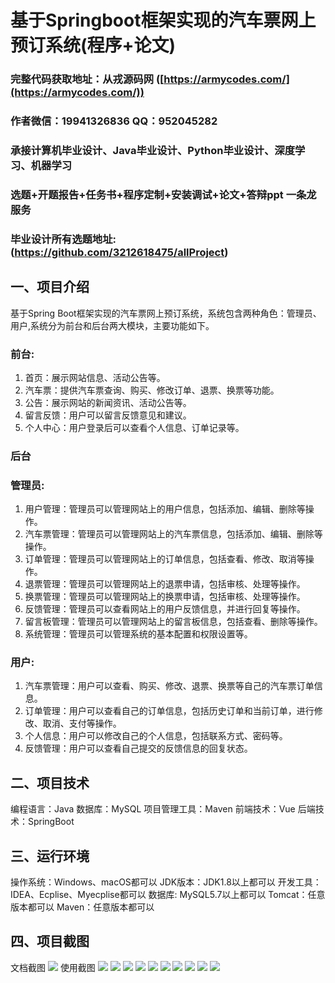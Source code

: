 基于Springboot框架实现的汽车票网上预订系统(程序+论文)
=
###  完整代码获取地址：从戎源码网 ([https://armycodes.com/](https://armycodes.com/))
###  作者微信：19941326836  QQ：952045282 
###  承接计算机毕业设计、Java毕业设计、Python毕业设计、深度学习、机器学习
###  选题+开题报告+任务书+程序定制+安装调试+论文+答辩ppt 一条龙服务
###  毕业设计所有选题地址:(https://github.com/3212618475/allProject)

一、项目介绍
---
基于Spring Boot框架实现的汽车票网上预订系统，系统包含两种角色：管理员、用户,系统分为前台和后台两大模块，主要功能如下。
### 前台:
1. 首页：展示网站信息、活动公告等。
2. 汽车票：提供汽车票查询、购买、修改订单、退票、换票等功能。
3. 公告：展示网站的新闻资讯、活动公告等。
4. 留言反馈：用户可以留言反馈意见和建议。
5. 个人中心：用户登录后可以查看个人信息、订单记录等。

 
### 后台
### 管理员:
1. 用户管理：管理员可以管理网站上的用户信息，包括添加、编辑、删除等操作。
2. 汽车票管理：管理员可以管理网站上的汽车票信息，包括添加、编辑、删除等操作。
3. 订单管理：管理员可以管理网站上的订单信息，包括查看、修改、取消等操作。
4. 退票管理：管理员可以管理网站上的退票申请，包括审核、处理等操作。
5. 换票管理：管理员可以管理网站上的换票申请，包括审核、处理等操作。
6. 反馈管理：管理员可以查看网站上的用户反馈信息，并进行回复等操作。
7. 留言板管理：管理员可以管理网站上的留言板信息，包括查看、删除等操作。
8. 系统管理：管理员可以管理系统的基本配置和权限设置等。
  
### 用户:
1. 汽车票管理：用户可以查看、购买、修改、退票、换票等自己的汽车票订单信息。
2. 订单管理：用户可以查看自己的订单信息，包括历史订单和当前订单，进行修改、取消、支付等操作。
3. 个人信息：用户可以修改自己的个人信息，包括联系方式、密码等。
4. 反馈管理：用户可以查看自己提交的反馈信息的回复状态。


二、项目技术
---
编程语言：Java
数据库：MySQL
项目管理工具：Maven
前端技术：Vue
后端技术：SpringBoot

三、运行环境
---
操作系统：Windows、macOS都可以
JDK版本：JDK1.8以上都可以
开发工具：IDEA、Ecplise、Myecplise都可以
数据库: MySQL5.7以上都可以
Tomcat：任意版本都可以
Maven：任意版本都可以

四、项目截图
---
文档截图
![](limage/2.png)
使用截图
![](image/1.png)
![](image/2.png)
![](image/3.png)
![](image/4.png)
![](image/5.png)
![](image/6.png)
![](image/7.png)
![](image/8.png)
![](image/9.png)
![](image/10.png)

